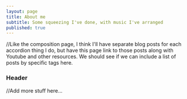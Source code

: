 ```yaml
---
layout: page
title: About me
subtitle: Some squeezing I've done, with music I've arranged
published: true
---
```


//Like the composition page, I think I'll have separate blog posts for each accordion thing I do, but have this page link to those posts along with Youtube and other resources.  We should see if we can include a list of posts by specific tags here.

### Header

//Add more stuff here...

